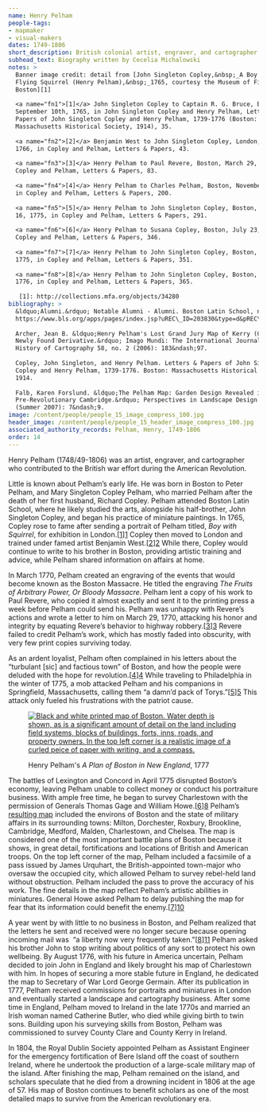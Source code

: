 ```yaml
---
name: Henry Pelham
people-tags: 
- mapmaker
- visual-makers
dates: 1749-1806
short_description: British colonial artist, engraver, and cartographer
subhead_text: Biography written by Cecelia Michalowski
notes: > 
  Banner image credit: detail from [John Singleton Copley,&nbsp;_A Boy with a
  Flying Squirrel (Henry Pelham),&nbsp;_1765, courtesy the Museum of Fine Arts
  Boston][1]
  
  <a name="fn1">[1]</a> John Singleton Copley to Captain R. G. Bruce, Boston,
  September 10th, 1765, in John Singleton Copley and Henry Pelham, Letters &
  Papers of John Singleton Copley and Henry Pelham, 1739-1776 (Boston:
  Massachusetts Historical Society, 1914), 35.
  
  <a name="fn2">[2]</a> Benjamin West to John Singleton Copley, London, August 4,
  1766, in Copley and Pelham, Letters & Papers, 43.
  
  <a name="fn3">[3]</a> Henry Pelham to Paul Revere, Boston, March 29, 1770, in
  Copley and Pelham, Letters & Papers, 83.
  
  <a name="fn4">[4]</a> Henry Pelham to Charles Pelham, Boston, November 5, 1773,
  in Copley and Pelham, Letters & Papers, 200.
  
  <a name="fn5">[5]</a> Henry Pelham to John Singleton Copley, Boston, February
  16, 1775, in Copley and Pelham, Letters & Papers, 291.
  
  <a name="fn6">[6]</a> Henry Pelham to Susana Copley, Boston, July 23, 1775, in
  Copley and Pelham, Letters & Papers, 346.
  
  <a name="fn7">[7]</a> Henry Pelham to John Singleton Copley, Boston, August 19,
  1775, in Copley and Pelham, Letters & Papers, 351.
  
  <a name="fn8">[8]</a> Henry Pelham to John Singleton Copley, Boston, January 27,
  1776, in Copley and Pelham, Letters & Papers, 365.
  
   [1]: http://collections.mfa.org/objects/34280
bibliography: > 
  &ldquo;Alumni.&rdquo; Notable Alumni - Alumni. Boston Latin School, n.d.
  https://www.bls.org/apps/pages/index.jsp?uREC\_ID=203830&type=d&pREC\_ID=404406#m-p.
  
  Archer, Jean B. &ldquo;Henry Pelham's Lost Grand Jury Map of Kerry (C.1800): A
  Newly Found Derivative.&rdquo; Imago Mundi: The International Journal for the
  History of Cartography 58, no. 2 (2006): 183&ndash;97.
  
  Copley, John Singleton, and Henry Pelham. Letters & Papers of John Singleton
  Copley and Henry Pelham, 1739-1776. Boston: Massachusetts Historical Society,
  1914.
  
  Falb, Karen Forslund. &ldquo;The Pelham Map: Garden Design Revealed in
  Pre-Revolutionary Cambridge.&rdquo; Perspectives in Landscape Design 22, no. 1
  (Summer 2007): 7&ndash;9.
image: /content/people/people_15_image_compress_100.jpg
header_image: /content/people/people_15_header_image_compress_100.jpg
associated_authority_records: Pelham, Henry, 1749-1806
order: 14
---
```

Henry Pelham (1748/49-1806) was an artist, engraver, and cartographer who contributed to the British war effort during the American Revolution.&nbsp;

Little is known about Pelham&rsquo;s early life. He was born in Boston to Peter Pelham, and Mary Singleton Copley Pelham, who married Pelham after the death of her first husband, Richard Copley. Pelham attended Boston Latin School, where he likely studied the arts, alongside his half-brother, John Singleton Copley, and began his practice of miniature paintings. In 1765, Copley rose to fame after sending a portrait of Pelham titled, _Boy with Squirrel_, for exhibition in London.[[1]][1] Copley then moved to London and trained under famed artist Benjamin West.[[2]][2] While there, Copley would continue to write to his brother in Boston, providing artistic training and advice, while Pelham shared information on affairs at home.

In March 1770, Pelham created an engraving of the events that would become known as the Boston Massacre. He titled the engraving _The Fruits of Arbitrary Power, Or Bloody Massacre_. Pelham lent a copy of his work to Paul Revere, who copied it almost exactly and sent it to the printing press a week before Pelham could send his. Pelham was unhappy with Revere&rsquo;s actions and wrote a letter to him on March 29, 1770, attacking his honor and integrity by equating Revere&rsquo;s behavior to highway robbery.[[3]][3] Revere failed to credit Pelham&rsquo;s work, which has mostly faded into obscurity, with very few print copies surviving today.

As an ardent loyalist, Pelham often complained in his letters about the &ldquo;turbulant [sic] and factious town&rdquo; of Boston, and how the people were deluded with the hope for revolution.[[4]][4] While traveling to Philadelphia in the winter of 1775, a mob attacked Pelham and his companions in Springfield, Massachusetts, calling them &ldquo;a damn&rsquo;d pack of Torys.&rdquo;[[5]][5] This attack only fueled his frustrations with the patriot cause.&nbsp;<figure class="img\_left\_50">

[![Black and white printed map of Boston. Water depth is shown, as is a significant amount of detail on the land including field systems, blocks of buildings, forts, inns, roads, and property owners. In the top left corner is a realistic image of a curled peice of paper with writing, and a compass.][6]][7]<figcaption>Henry Pelham's _A Plan of Boston in New England_, 1777</figcaption></figure>

The battles of Lexington and Concord in April 1775 disrupted Boston&rsquo;s economy, leaving Pelham unable to collect money or conduct his portraiture business. With ample free time, he began to survey Charlestown with the permission of Generals Thomas Gage and William Howe.[[6]][8] Pelham&rsquo;s [resulting map][9] included the environs of Boston and the state of military affairs in its surrounding towns: Milton, Dorchester, Roxbury, Brookline, Cambridge, Medford, Malden, Charlestown, and Chelsea. The map is considered one of the most important battle plans of Boston because it shows, in great detail, fortifications and locations of British and American troops. On the top left corner of the map, Pelham included a facsimile of a pass issued by James Urquhart, the British-appointed town-major who oversaw the occupied city, which allowed Pelham to survey rebel-held land without obstruction. Pelham included the pass to prove the accuracy of his work. The fine details in the map reflect Pelham&rsquo;s artistic abilities in miniatures. General Howe asked Pelham to delay publishing the map for fear that its information could benefit the enemy.[[7]][10]

A year went by with little to no business in Boston, and Pelham realized that the letters he sent and received were no longer secure because opening incoming mail was &nbsp;&ldquo;a liberty now very frequently taken.&rdquo;[[8]][11] Pelham asked his brother John to stop writing about politics of any sort to protect his own wellbeing. By August 1776, with his future in America uncertain, Pelham decided to join John in England and likely brought his map of Charlestown with him. In hopes of securing a more stable future in England, he dedicated the map to Secretary of War Lord George Germain. After its publication in 1777, Pelham received commissions for portraits and miniatures in London and eventually started a landscape and cartography business. After some time in England, Pelham moved to Ireland in the late 1770s and married an Irish woman named Catherine Butler, who died while giving birth to twin sons. Building upon his surveying skills from Boston, Pelham was commissioned to survey County Clare and County Kerry in Ireland.

In 1804, the Royal Dublin Society appointed Pelham as Assistant Engineer for the emergency fortification of Bere Island off the coast of southern Ireland, where he undertook the production of a large-scale military map of the island. After finishing the map, Pelham remained on the island, and scholars speculate that he died from a drowning incident in 1806 at the age of 57. His map of Boston continues to benefit scholars as one of the most detailed maps to survive from the American revolutionary era.

 [1]: #fn1
 [2]: #fn2
 [3]: #fn3
 [4]: #fn4
 [5]: #fn5
 [6]: https://iiif.digitalcommonwealth.org/iiif/2/commonwealth:3f462w858/272,165,6361,9451/562,/0/default.jpg
 [7]: /maps/commonwealth:3f462w840/
 [8]: #fn6
 [9]: /maps/commonwealth:3f462w840
 [10]: #fn7
 [11]: #fn8
